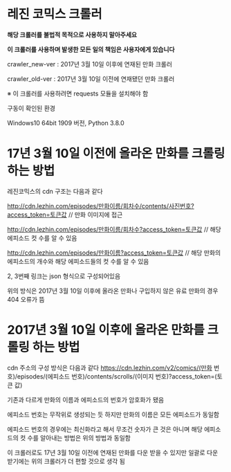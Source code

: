 # 레진 코믹스 크롤러
****해당 크롤러를 불법적 목적으로 사용하지 말아주세요****

****이 크롤러를 사용하며 발생한 모든 일의 책임은 사용자에게 있습니다****

crawler_new-ver : 2017년 3월 10일 이후에 연재된 만화 크롤러

crawler_old-ver : 2017년 3월 10일 이전에 연재됐던 만화 크롤러

※ 이 크롤러를 사용하려면 requests 모듈을 설치해야 함

구동이 확인된 환경

Windows10 64bit 1909 버전, Python 3.8.0


# 17년 3월 10일 이전에 올라온 만화를 크롤링 하는 방법

레진코믹스의 cdn 구조는 다음과 같다

http://cdn.lezhin.com/episodes/만화이름/회차수/contents/사진번호?access_token=토큰값 // 만화 이미지에 접근

http://cdn.lezhin.com/episodes/만화이름/회차수?access_token=토큰값 // 해당 에피소드 컷 수를 알 수 있음

http://cdn.lezhin.com/episodes/만화이름?access_token=토큰값 // 해당 만화의 에피소드의 개수와 해당 에피소드들의 컷 수를 알 수 있음

2, 3번째 링크는 json 형식으로 구성되어있음


위의 방식은 2017년 3월 10일 이후에 올라온 만화나 구입하지 않은 유료 만화의 경우 404 오류가 뜸


# 2017년 3월 10일 이후에 올라온 만화를 크롤링 하는 방법

cdn 주소의 구성 방식은 다음과 같다
https://cdn.lezhin.com/v2/comics/(만화 번호)/episodes/(에피소드 번호)/contents/scrolls/(이미지 번호)?access_token=(토큰 값)

기존과 다르게 만화의 이름과 에피소드의 번호가 암호화가 됐음

에피소드 번호는 무작위로 생성되는 듯 하지만 만화의 이름은 모든 에피소드가 동일함

에피소드 번호의 경우에는 최신화라고 해서 무조건 숫자가 큰 것은 아니며 해당 에피소드의 컷 수를 알아내는 방법은 위의 방법과 동일함

이 크롤러로도 17년 3월 10일 이전에 연재된 만화를 다운 받을 수 있지만 일괄로 다운 받기에는 위의 크롤러가 더 편할 것으로 생각 됨
